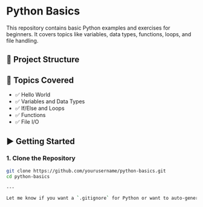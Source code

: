 # Python Basics

This repository contains basic Python examples and exercises for beginners. It covers topics like variables, data types, functions, loops, and file handling.

## 📁 Project Structure


## 📌 Topics Covered

- ✅ Hello World
- ✅ Variables and Data Types
- ✅ If/Else and Loops
- ✅ Functions
- ✅ File I/O

## ▶️ Getting Started

### 1. Clone the Repository

```bash
git clone https://github.com/yourusername/python-basics.git
cd python-basics

---

Let me know if you want a `.gitignore` for Python or want to auto-generate this file using a tool.
